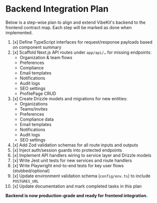 # Backend Integration Plan

Below is a step-wise plan to align and extend VibeKit's backend to the frontend contract map. Each step will be marked as done when implemented.

1. [x] Define TypeScript interfaces for request/response payloads based on component summary
2. [x] Scaffold Next.js API routes under `app/api/…` for missing endpoints:
   - Organization & team flows
   - Preferences
   - Compliance
   - Email templates
   - Notifications
   - Audit logs
   - SEO settings
   - ProfilePage CRUD
3. [x] Create Drizzle models and migrations for new entities:
   - Organizations
   - Teams/invites
   - Preferences
   - Compliance data
   - Email templates
   - Notifications
   - Audit logs
   - SEO settings
4. [x] Add Zod validation schemas for all route inputs and outputs
5. [x] Inject auth/session guards into protected endpoints
6. [x] Implement API handlers wiring to service layer and Drizzle models
7. [x] Write Jest unit tests for new services and route handlers
8. [x] Write Playwright end-to-end tests for key user flows (stubbed/optional)
9. [x] Update environment validation schema (`config/env.ts`) to include `POSTGRES_URL`
10. [x] Update documentation and mark completed tasks in this plan

**Backend is now production-grade and ready for frontend integration.**
